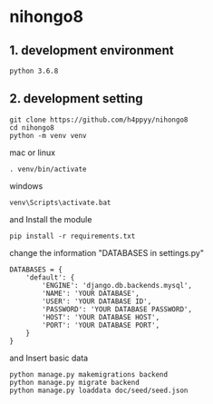 # nihongo8

## 1. development environment
```
python 3.6.8
```
## 2. development setting
```
git clone https://github.com/h4ppyy/nihongo8
cd nihongo8
python -m venv venv
```
mac or linux
```
. venv/bin/activate
```
windows
```
venv\Scripts\activate.bat
```
and Install the module
```
pip install -r requirements.txt
```
change the information "DATABASES in settings.py"
```
DATABASES = {
	'default': {
		'ENGINE': 'django.db.backends.mysql',
		'NAME': 'YOUR DATABASE',
		'USER': 'YOUR DATABASE ID',
		'PASSWORD': 'YOUR DATABASE PASSWORD',
		'HOST': 'YOUR DATABASE HOST',
		'PORT': 'YOUR DATABASE PORT',
	}
}
```
and Insert basic data
```
python manage.py makemigrations backend
python manage.py migrate backend
python manage.py loaddata doc/seed/seed.json
```